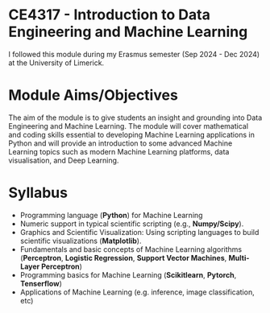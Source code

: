# CE4317 - Introduction to Data Engineering and Machine Learning

I followed this module during my Erasmus semester (Sep 2024 - Dec 2024) at the University of Limerick.

# Module Aims/Objectives

The aim of the module is to give students an insight and grounding into Data Engineering and Machine Learning. The module will cover mathematical and coding skills essential to developing Machine Learning applications in Python and will provide an introduction to some advanced Machine Learning topics such as modern Machine Learning platforms, data visualisation, and Deep Learning. 

# Syllabus

- Programming language (**Python**) for Machine Learning
- Numeric support in typical scientific scripting (e.g., **Numpy/Scipy**).
- Graphics and Scientific Visualization: Using scripting languages to build scientific visualizations (**Matplotlib**).
- Fundamentals and basic concepts of Machine Learning algorithms (**Perceptron**, **Logistic Regression**, **Support Vector Machines**, **Multi-Layer Perceptron**)
- Programming basics for Machine Learning (**Scikitlearn**, **Pytorch**, **Tenserflow**)
- Applications of Machine Learning (e.g. inference, image classification, etc)

